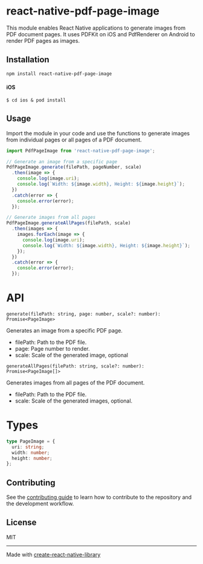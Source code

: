 # react-native-pdf-page-image

This module enables React Native applications to generate images from PDF document pages. It uses PDFKit on iOS and PdfRenderer on Android to render PDF pages as images.

## Installation
```sh
npm install react-native-pdf-page-image
```
#### iOS
`$ cd ios & pod install`

## Usage

Import the module in your code and use the functions to generate images from individual pages or all pages of a PDF document.

```js
import PdfPageImage from 'react-native-pdf-page-image';

// Generate an image from a specific page
PdfPageImage.generate(filePath, pageNumber, scale)
  .then(image => {
    console.log(image.uri);
    console.log(`Width: ${image.width}, Height: ${image.height}`);
  })
  .catch(error => {
    console.error(error);
  });

// Generate images from all pages
PdfPageImage.generateAllPages(filePath, scale)
  .then(images => {
    images.forEach(image => {
      console.log(image.uri);
      console.log(`Width: ${image.width}, Height: ${image.height}`);
    });
  })
  .catch(error => {
    console.error(error);
  });
```


# API

`generate(filePath: string, page: number, scale?: number): Promise<PageImage>`

  Generates an image from a specific PDF page.
  - filePath: Path to the PDF file.
  - page: Page number to render.
  - scale: Scale of the generated image, optional

`generateAllPages(filePath: string, scale?: number): Promise<PageImage[]>`

  Generates images from all pages of the PDF document.
  - filePath: Path to the PDF file.
  - scale: Scale of the generated images, optional.

# Types

```typescript
type PageImage = {
  uri: string;
  width: number;
  height: number;
};
```

## Contributing

See the [contributing guide](CONTRIBUTING.md) to learn how to contribute to the repository and the development workflow.

## License

MIT

---

Made with [create-react-native-library](https://github.com/callstack/react-native-builder-bob)
